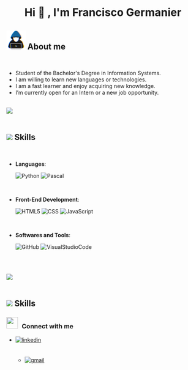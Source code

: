 <h1 align="center"><b>Hi 👋 , I'm Francisco Germanier</b></h1>


## <picture><img src = "https://github.com/0xAbdulKhalid/0xAbdulKhalid/raw/main/assets/mdImages/about_me.gif" width = 50px></picture> **About me**

<br>


- Student of the Bachelor's Degree in Information Systems.
- I am willing to learn new languages or technologies. 
- I am a fast learner and enjoy acquiring new knowledge.
- I’m currently open for an Intern or a new job opportunity.

<br>
<img src="https://user-images.githubusercontent.com/73097560/115834477-dbab4500-a447-11eb-908a-139a6edaec5c.gif"><br><br>

## <img src="https://media2.giphy.com/media/QssGEmpkyEOhBCb7e1/giphy.gif?cid=ecf05e47a0n3gi1bfqntqmob8g9aid1oyj2wr3ds3mg700bl&rid=giphy.gif" width ="25"><b> Skills</b>
<br>

<p align="center">
  
- **Languages**:

    ![Python](https://img.shields.io/badge/Python_-162EA7?logo=Python&logoColor=FFFFFF)
    ![Pascal](https://img.shields.io/badge/Pascal_-162EA7)

<br>   
    
- **Front-End Development**:

   ![HTML5](https://img.shields.io/badge/HTML5_-EB472B?logo=HTML5&logoColor=FFFFFF)
   ![CSS](https://img.shields.io/badge/CSS_-3799D6?logo=CSS3&logoColor=FFFFFF)
   ![JavaScript](https://img.shields.io/badge/JavaScript_-EFDA4D?logo=JavaScript&logoColor=000000)

<br>

  - **Softwares and Tools**:

    ![GitHub](https://img.shields.io/badge/GitHub-2A404D?logo=github&logoColor=FFFFFF)
    ![VisualStudioCode](https://img.shields.io/badge/Visual_Studio_Code-0079CC?logo=visualStudioCode&logoColor=FFFFFF)
    
</p>

<br>
<br>

<img src="https://user-images.githubusercontent.com/73097560/115834477-dbab4500-a447-11eb-908a-139a6edaec5c.gif"><br><br>

## <img src="https://media2.giphy.com/media/QssGEmpkyEOhBCb7e1/giphy.gif?cid=ecf05e47a0n3gi1bfqntqmob8g9aid1oyj2wr3ds3mg700bl&rid=giphy.gif" width ="25"><b> Skills</b>

<h3> <img src="https://media.giphy.com/media/iY8CRBdQXODJSCERIr/giphy.gif" width="30" height="30" style="margin-right: 10px;">Connect with me </h3>

<ul>
  <li>
    <a href="https://www.linkedin.com/in/fran-germanier-073a06213/" target="_blank">
    <img src="https://img.shields.io/badge/Linkedin-0A66C2?logo=Linkedin&logoColor=FFFFFF" alt=linkedin style="margin-bottom: 5px;"/>
    </a>
  </li>

  <br>
  
  <ul>
  <li>
    <a href="mailto:franciscogermanier2015@gmail.com"/Send mail>
    <img src="https://img.shields.io/badge/Gmail-EA4335?logo=Gmail&logoColor=FFFFFF" alt=gmail style="margin-bottom: 5px;"/>
    </a>
  </li>
  
</ul>
